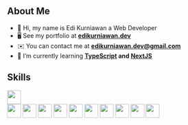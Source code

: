 ## About Me

- 👋 Hi, my name is Edi Kurniawan a Web Developer
- 🖥️ See my portfolio at **[edikurniawan.dev](https://edikurniawan.dev/)**
- ✉️ You can contact me at **[edikurniawan.dev@gmail.com](mailto:edikurniawan.dev@gmail.com)**
- 🧮 I’m currently learning **[TypeScript](https://www.typescriptlang.org/) and [NextJS](https://nextjs.org/)**

## Skills

<code><a href="https://tc39.es/zh-Hans/"><img height="32" src="https://cdn.jsdelivr.net/gh/devicons/devicon/icons/javascript/javascript-original.svg"> </a></code>
<code><a href="https://www.typescriptlang.org/"><img height="32" src="https://cdn.jsdelivr.net/gh/devicons/devicon/icons/typescript/typescript-original.svg"></a></code>
<code><a href="https://reactjs.org/"><img height="32" src="https://cdn.jsdelivr.net/gh/devicons/devicon/icons/react/react-original.svg"></a></code>
<code><a href="https://nextjs.org/"><img height="32" src="https://cdn.jsdelivr.net/gh/devicons/devicon/icons/nextjs/nextjs-original.svg"></a></code>
<code><a href="https://tailwindcss.com/"><img height="32" src="https://cdn.jsdelivr.net/gh/devicons/devicon/icons/tailwindcss/tailwindcss-plain.svg"></a></code>
<code><a href="https://getbootstrap.com/"><img height="32" src="https://cdn.jsdelivr.net/gh/devicons/devicon/icons/bootstrap/bootstrap-plain.svg"></a></code>
<code><a href="https://nodejs.org/"><img height="32" src="https://cdn.jsdelivr.net/gh/devicons/devicon/icons/nodejs/nodejs-original.svg"></a></code>
<code><a href="https://expressjs.com/"><img height="32" src="https://cdn.jsdelivr.net/gh/devicons/devicon/icons/express/express-original.svg"></a></code>
<code><a href="https://laravel.com/"><img height="32" src="https://cdn.jsdelivr.net/gh/devicons/devicon/icons/laravel/laravel-plain.svg"></a></code>
<code><a href="https://www.mongodb.com/"><img height="32" src="https://cdn.jsdelivr.net/gh/devicons/devicon/icons/mongodb/mongodb-original.svg"></a></code>
<code><a href="https://www.mysql.com/"><img height="32" src="https://cdn.jsdelivr.net/gh/devicons/devicon/icons/mysql/mysql-original.svg"></a></code>
